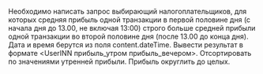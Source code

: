 Необходимо написать запрос выбирающий налогоплательщиков, для которых средняя прибыль одной транзакции в первой половине дня 
(с начала дня до 13.00, не включая 13:00) строго больше средней прибыли одной транзакции во второй половине дня (после 13.00 до конца дня). 
Дата и время берутся из поля content.dateTime.
Вывести результат в формате <UserINN прибыль_утром прибыль_вечером>. Отсортировать по значениями утренней прибыли. Прибыль округлить до целых.
